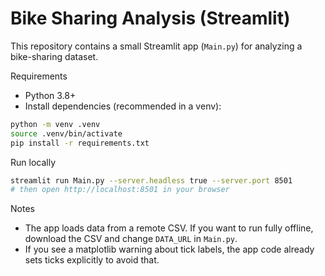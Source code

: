 # Bike Sharing Analysis (Streamlit)

This repository contains a small Streamlit app (`Main.py`) for analyzing a bike-sharing dataset.

Requirements
- Python 3.8+
- Install dependencies (recommended in a venv):

```bash
python -m venv .venv
source .venv/bin/activate
pip install -r requirements.txt
```

Run locally

```bash
streamlit run Main.py --server.headless true --server.port 8501
# then open http://localhost:8501 in your browser
```

Notes
- The app loads data from a remote CSV. If you want to run fully offline, download the CSV and change `DATA_URL` in `Main.py`.
- If you see a matplotlib warning about tick labels, the app code already sets ticks explicitly to avoid that.
